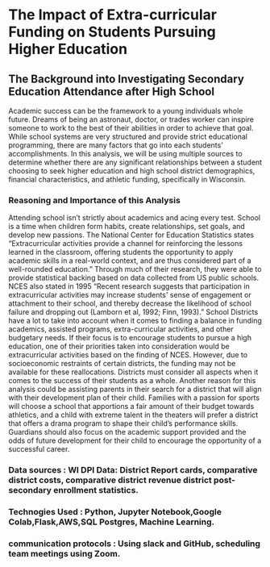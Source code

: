 # The Impact of Extra-curricular Funding on Students Pursuing Higher Education 
## The Background into Investigating Secondary Education Attendance after High School
Academic success can be the framework to a young individuals whole future. Dreams of being an astronaut, doctor, or trades worker can inspire someone to work to the best of their abilities in order to achieve that goal. While school systems are very structured and provide strict educational programming, there are many factors that go into each students’ accomplishments. In this analysis, we will be using multiple sources to determine whether there are any significant relationships between a student choosing to seek higher education and high school district demographics, financial characteristics, and athletic funding, specifically in Wisconsin.
### Reasoning and Importance of this Analysis
 Attending school isn’t strictly about academics and acing every test. School is a time when children form habits, create relationships, set goals, and develop new passions. The National Center for Education Statistics states “Extracurricular activities provide a channel for reinforcing the lessons learned in the classroom, offering students the opportunity to apply academic skills in a real-world context, and are thus considered part of a well-rounded education.”  Through much of their research, they were able to provide statistical backing based on data collected from US public schools. NCES also stated in 1995 “Recent research suggests that participation in extracurricular activities may increase students' sense of engagement or attachment to their school, and thereby decrease the likelihood of school failure and dropping out (Lamborn et al, 1992; Finn, 1993).” 
School Districts have a lot to take into account when it comes to finding a balance in funding academics, assisted programs, extra-curricular activities, and other budgetary needs. If their focus is to encourage students to pursue a high education, one of their priorities taken into consideration would be extracurricular activities based on the finding of NCES.  However, due to socioeconomic restraints of certain districts, the funding may not be available for these reallocations. Districts must consider all aspects when it comes to the success of their students as a whole.
Another reason for this analysis could be assisting parents in their search for a district that will align with their development plan of their child. Families with a passion for sports will choose a school that apportions a fair amount of their budget towards athletics, and a child with extreme talent in the theaters will prefer a district that offers a drama program to shape their child’s performance skills. Guardians should also focus on the academic support provided and the odds of future development for their child to encourage the opportunity of a successful career. 

### Data sources : WI DPI Data: District Report cards, comparative district costs, comparative district revenue district post-secondary enrollment statistics.
### Technogies Used : Python, Jupyter Notebook,Google Colab,Flask,AWS,SQL Postgres, Machine Learning.
### communication protocols : Using slack and GitHub, scheduling team meetings using Zoom.

